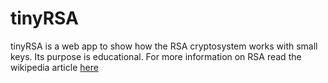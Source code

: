 # tinyRSA
tinyRSA is a web app to show how the RSA cryptosystem works with small keys.
Its purpose is educational. For more information on RSA read the wikipedia article [here](https://en.wikipedia.org/wiki/RSA_%28cryptosystem%29)
